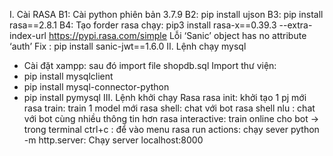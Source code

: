 I. Cài RASA
 B1: Cài python phiên bản 3.7.9
 B2: pip install ujson
 B3: pip install rasa==2.8.1
 B4: Tạo forder rasa chạy: pip3 install rasa-x==0.39.3 --extra-index-url https://pypi.rasa.com/simple
  Lỗi ‘Sanic’ object has no attribute ‘auth’
  Fix : pip install sanic-jwt==1.6.0
II. Lệnh chạy mysql
- Cài đặt xampp: sau đó import file shopdb.sql
Import thư viện:
-	pip install mysqlclient
-	pip install mysql-connector-python
-	pip install pymysql
III. Lệnh khởi chạy Rasa
rasa init: khởi tạo 1 pj mới
rasa train: train 1 model mới
rasa shell: chat với bot
rasa shell nlu : chat với bot cùng nhiều thông tin hơn
rasa interactive: train online cho bot -> trong terminal ctrl+c : để vào menu
rasa run actions: chạy sever
python -m http.server: Chạy server localhost:8000
